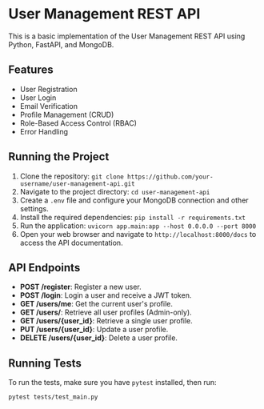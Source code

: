 # User Management REST API

This is a basic implementation of the User Management REST API using Python, FastAPI, and MongoDB.

## Features

- User Registration
- User Login
- Email Verification
- Profile Management (CRUD)
- Role-Based Access Control (RBAC)
- Error Handling

## Running the Project

1. Clone the repository: `git clone https://github.com/your-username/user-management-api.git`
2. Navigate to the project directory: `cd user-management-api`
3. Create a `.env` file and configure your MongoDB connection and other settings.
4. Install the required dependencies: `pip install -r requirements.txt`
5. Run the application: `uvicorn app.main:app --host 0.0.0.0 --port 8000`
6. Open your web browser and navigate to `http://localhost:8000/docs` to access the API documentation.

## API Endpoints

- **POST /register**: Register a new user.
- **POST /login**: Login a user and receive a JWT token.
- **GET /users/me**: Get the current user's profile.
- **GET /users/**: Retrieve all user profiles (Admin-only).
- **GET /users/{user_id}**: Retrieve a single user profile.
- **PUT /users/{user_id}**: Update a user profile.
- **DELETE /users/{user_id}**: Delete a user profile.

## Running Tests

To run the tests, make sure you have `pytest` installed, then run:

```bash
pytest tests/test_main.py
